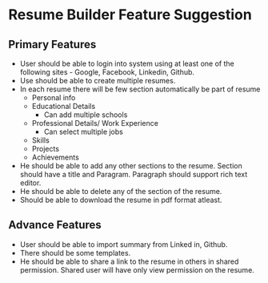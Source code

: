 # Resume Builder Feature Suggestion

## Primary Features
- User should be able to login into system using at least one of the following sites - Google, Facebook, Linkedin, Github.
- Use should be able to create multiple resumes. 
- In each resume there will be few section automatically be part of resume
  - Personal info
  - Educational Details
    - Can add multiple schools
  - Professional Details/ Work Experience
    - Can select multiple jobs
  - Skills
  - Projects
  - Achievements
- He should be able to add any other sections to the resume. Section should have a title and Paragram. Paragraph should support 
  rich text editor. 
- He should be able to delete any of the section of the resume. 
- Should be able to download the resume in pdf format atleast. 

## Advance Features
- User should be able to import summary from Linked in, Github.
- There should be some templates.
- He should be able to share a link to the resume in others in shared permission. Shared user will have only view permission on the resume. 

